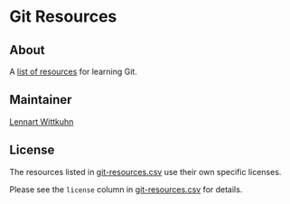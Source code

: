 # Git Resources

## About

A [list of resources](git-resources.csv) for learning Git.

## Maintainer

[Lennart Wittkuhn](mailto:lennart.wittkuhn@uni-hamburg.de)

## License

The resources listed in [git-resources.csv](git-resources.csv) use their own specific licenses.

Please see the `license` column in [git-resources.csv](git-resources.csv) for details. 


